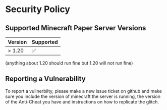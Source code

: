 # Security Policy

## Supported Minecraft Paper Server Versions

| Version | Supported          |
| ------- | ------------------ |
| > 1.20   | ✅                |
(anything about 1.20 should run fine but 1.20 will not run fine)

## Reporting a Vulnerability

To report a vullnerbilty, please make a new issue ticket on github and make sure you include the version of minecraft the server is running, the version of the Anti-Cheat you have
and instructions on how to replicate the glitch.

